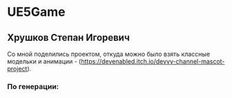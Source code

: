 # UE5Game

## Хрушков Степан Игоревич

Со мной поделились проектом, откуда можно было взять классные модельки и анимации - (https://devenabled.itch.io/devvy-channel-mascot-project).

### По генерации:
